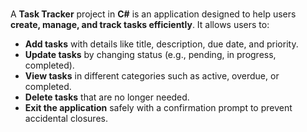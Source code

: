 # 

A **Task Tracker** project in **C#** is an application designed to help users **create, manage, and track tasks efficiently**. It allows users to:

- **Add tasks** with details like title, description, due date, and priority.
- **Update tasks** by changing status (e.g., pending, in progress, completed).
- **View tasks** in different categories such as active, overdue, or completed.
- **Delete tasks** that are no longer needed.
- **Exit the application** safely with a confirmation prompt to prevent accidental closures.

> 
>

